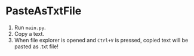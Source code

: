 # PasteAsTxtFile

1. Run <code>main.py</code>.
2. Copy a text.
3. When file explorer is opened and <code>Ctrl+V</code> is pressed, copied text will be pasted as .txt file!
